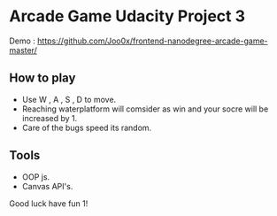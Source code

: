 # Arcade Game Udacity Project 3
Demo : https://github.com/Joo0x/frontend-nanodegree-arcade-game-master/

## How to play
- Use W , A , S , D to move.
- Reaching waterplatform will comsider as win and your socre will be increased by 1.
- Care of the bugs speed its random.


## Tools
- OOP js.
- Canvas API's.

Good luck have fun 1!
